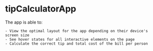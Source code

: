 # tipCalculatorApp

The app is able to:

    - View the optimal layout for the app depending on their device's screen size
    - See hover states for all interactive elements on the page
    - Calculate the correct tip and total cost of the bill per person
